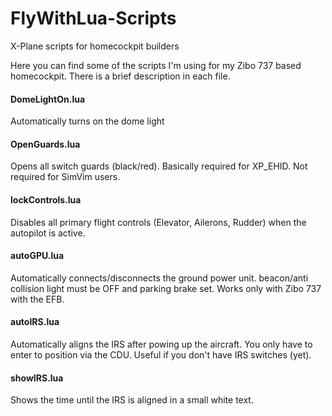 # FlyWithLua-Scripts
X-Plane scripts for homecockpit builders

Here you can find some of the scripts I'm using for my Zibo 737 based homecockpit.
There is a brief description in each file.

#### DomeLightOn.lua
Automatically turns on the dome light
	
#### OpenGuards.lua
Opens all switch guards (black/red). Basically required for XP_EHID. Not required for SimVim users.
	
#### lockControls.lua
Disables all primary flight controls (Elevator, Ailerons, Rudder) when the autopilot is active.

#### autoGPU.lua
Automatically connects/disconnects the ground power unit. beacon/anti collision light must be OFF and parking brake set.
Works only with Zibo 737 with the EFB.

#### autoIRS.lua
Automatically aligns the IRS after powing up the aircraft. You only have to enter to position via the CDU.
Useful if you don't have IRS switches (yet).

#### showIRS.lua
Shows the time until the IRS is aligned in a small white text. 
